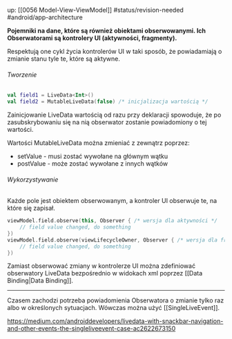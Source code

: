 up: [[0056 Model-View-ViewModel]]
#status/revision-needed 
#android/app-architecture

**Pojemniki na dane, które są również obiektami obserwowanymi. Ich Obserwatorami są kontrolery UI (aktywności, fragmenty).**  

Respektują one cykl życia kontrolerów UI w taki sposób, że powiadamiają o zmianie stanu tyle te, które są aktywne.

###### Tworzenie 
```kotlin
val field1 = LiveData<Int>()
val field2 = MutableLiveData(false) /* inicjalizacja wartością */
```

Zainicjowanie LiveData wartością od razu przy deklaracji spowoduje, że po zasubskrybowaniu się na nią obserwator zostanie powiadomiony o tej wartości.

Wartości MutableLiveData można zmieniać z zewnątrz poprzez:
- setValue - musi zostać wywołane na głównym wątku
- postValue - może zostać wywołane z innych wątków

###### Wykorzystywanie
Każde pole jest obiektem obserwowanym, a kontroler UI obserwuje te, na które się zapisał.

```kotlin
viewModel.field.observe(this, Observer { /* wersja dla aktywności */
	// field value changed, do something
})
viewModel.field.observe(viewLifecycleOwner, Observer { /* wersja dla fragmentu */ 
    // field value changed, do something
})
```

Zamiast obserwować zmiany w kontrolerze UI można zdefiniować obserwatory LiveData bezpośrednio w widokach xml poprzez [[Data Binding|Data Binding]].

---

Czasem zachodzi potrzeba powiadomienia Obserwatora o zmianie tylko raz albo w określonych sytuacjach. Wówczas można użyć [[SingleLiveEvent]].

https://medium.com/androiddevelopers/livedata-with-snackbar-navigation-and-other-events-the-singleliveevent-case-ac2622673150
